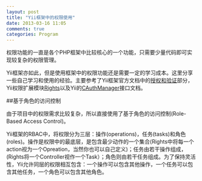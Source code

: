 ```yaml
---
layout: post
title: "Yii框架中的权限使用"
date: 2013-03-16 11:05
comments: true
categories: Program
---
```


权限功能的一直是各个PHP框架中比较核心的一个功能，只需要少量代码即可实现较复杂的权限管理。

Yii框架亦如此，但是使用框架中的权限功能还是需要一定的学习成本。这里分享一些自己学习和使用的经验。主要参考了Yii框架官方文档中的[授权和验证](http://www.yiiframework.com/doc/guide/1.1/zh_cn/topics.auth)部分，Yii权限扩展模块[Rights](http://code.google.com/p/yii-rights/)以及Yii的[CAuthManager](http://www.yiiframework.com/doc/api/1.1/CAuthManager)接口文档。

<!-- more -->

##基于角色的访问控制

由于项目中的权限需求比较复杂，所以直接使用了基于角色的访问控制(Role-Based Access Control)。

Yii框架的RBAC中，将权限分为三层：操作(operations)，任务(tasks)和角色(roles)。操作是权限中的最底层，是包含最少动作的一个集合(Rights中将每一个action视为一个Opreation，当然你也可以自己定义)；任务由若干操作组成，(Rights将一个Controller视作一个Task）；角色则由若干任务组成。为了保持灵活性，Yii允许同层的权限相互包含：一个操作可以包含其他操作，一个任务可以包含其他任务，一个角色可以包含其他角色。
